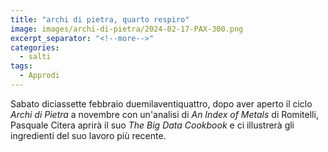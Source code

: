 ```yaml
---
title: "archi di pietra, quarto respiro"
image: images/archi-di-pietra/2024-02-17-PAX-300.png
excerpt_separator: "<!--more-->"
categories:
  - salti
tags:
  - Approdi
---
```


Sabato diciassette febbraio duemilaventiquattro, dopo aver aperto il ciclo
*Archi di Pietra* a novembre con un'analisi di *An Index of Metals* di Romitelli,
Pasquale Citera aprirà il suo *The Big Data Cookbook* e ci illustrerà gli
ingredienti del suo lavoro più recente.
